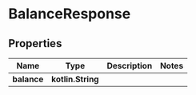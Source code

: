 
# BalanceResponse

## Properties
Name | Type | Description | Notes
------------ | ------------- | ------------- | -------------
**balance** | **kotlin.String** |  | 



